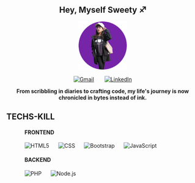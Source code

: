 
 <h2 align="center"><b font-family="Gill Sans Extrabold, sans-serif">Hey, Myself Sweety ♐</b></h2> 
  <p align="center">
    <img width="25%" src="https://raw.githubusercontent.com/sweetybaruah/sweetybaruah/main/img1_resized.png" alt="animated" />
  </p>
<p align="center">
<p align="center">
<a href="mailto:b100arya@gmail.com" padding= "5px"><img src="https://img.icons8.com/color/48/000000/gmail-new.png" alt="Gmail" /></a>
&nbsp;&nbsp;&nbsp;&nbsp;&nbsp;
<a href="https://www.linkedin.com/in/sweety-barua-0a668a261/" background-color= "#ffffff" border-radius= "50%" padding= "5px"><img src="https://img.icons8.com/color/48/000000/linkedin.png" alt="LinkedIn" /></a>
</p>
<p align= "center" font-family="Gill Sans Extrabold, sans-serif" font-size="16px" >
<b> From scribbling in diaries to crafting code, my life's journey is now chronicled in bytes instead of ink. </b>
</p>
<h2>TECHS-KILL</h2>
<ul>
<ul>
 <p align= "center" >
 <h4>FRONTEND</h4>
    <img src="https://cdn.iconscout.com/icon/free/png-256/html5-40-1175193.png" alt="HTML5" height="30"> &nbsp;&nbsp;&nbsp;&nbsp;
    <img src="https://cdn.iconscout.com/icon/free/png-256/css3-9-1175237.png" alt="CSS" height="30"> &nbsp;&nbsp;&nbsp;&nbsp;
    <img src="https://cdn.iconscout.com/icon/free/png-256/bootstrap-226077.png" alt="Bootstrap" height="30"> &nbsp;&nbsp;&nbsp;&nbsp;
    <img src="https://cdn.iconscout.com/icon/free/png-256/javascript-2038874-1720087.png" alt="JavaScript" height="30"> &nbsp;&nbsp;&nbsp;&nbsp;
 </P>
 <p align= "center" >
 <h4>BACKEND</h4>
    <img src="https://cdn.iconscout.com/icon/free/png-256/php-99-1175127.png" alt="PHP" height="30"> &nbsp;&nbsp;&nbsp;&nbsp;
    <img src="https://cdn.iconscout.com/icon/free/png-256/node-js-1174925.png" alt="Node.js" height="30">
 </p>
</ul>

